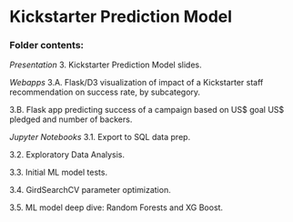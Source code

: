 # Kickstarter Prediction Model
### Folder contents:
*Presentation*
3. Kickstarter Prediction Model slides.  

*Webapps*
3.A. Flask/D3 visualization of impact of a Kickstarter staff recommendation on success rate, by subcategory.

3.B. Flask app predicting success of a campaign based on US$ goal US$ pledged and number of backers.

*Jupyter Notebooks*
3.1. Export to SQL data prep.

3.2. Exploratory Data Analysis.

3.3. Initial ML model tests.

3.4. GirdSearchCV parameter optimization.

3.5. ML model deep dive: Random Forests and XG Boost.
